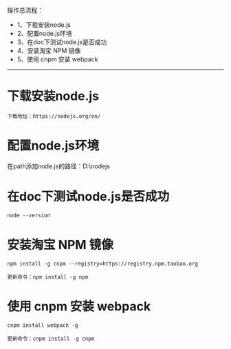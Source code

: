 操作总流程：
- 1、下载安装node.js
- 2、配置node.js环境
- 3、在doc下测试node.js是否成功
- 4、安装淘宝 NPM 镜像
- 5、使用 cnpm 安装 webpack


----------
# 下载安装node.js
```
下载地址：https://nodejs.org/en/
```
# 配置node.js环境
在path添加node.js的路径：D:\nodejs
# 在doc下测试node.js是否成功
```
node --version
```
# 安装淘宝 NPM 镜像
```
npm install -g cnpm --registry=https://registry.npm.taobao.org
```
`更新命令：npm install -g npm`

# 使用 cnpm 安装 webpack
```
cnpm install webpack -g
```
`更新命令：cnpm install -g cnpm`